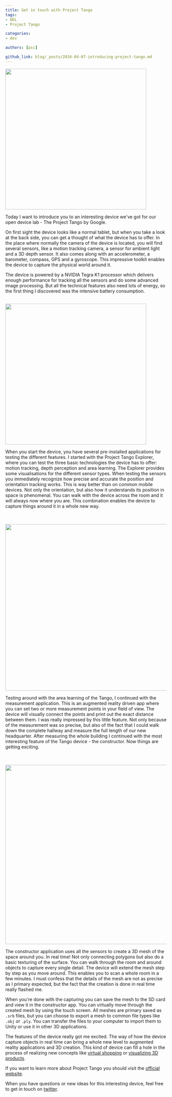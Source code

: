 ```yaml
---
title: Get in touch with Project Tango
tags: 
- ODL
- Project Tango

categories:
- dev

authors: [psc]

github_link: blog/_posts/2016-04-07-introducing-project-tango.md
---
```


<img src="/blog/img/tango.jpg" style="width: 440px;" class="is-float-right" />

Today I want to introduce you to an interesting device we've got for our open device lab - The Project Tango by Google.

On first sight the device looks like a normal tablet, but when you take a look at the back side, you can get a thought of what the device has to offer. In the place where normally the camera of the device is located, you will find several sensors, like a motion tracking camera, a sensor for ambient light and a 3D depth sensor. It also comes along with an accelerometer, a barometer, compass, GPS and a gyroscope. This impressive toolkit enables the device to capture the physical world around it.

The device is powered by a NVIDIA Tegra K1 processor which delivers enough performance for tracking all the sensors and do some advanced image processing. But all the technical features also need lots of energy, so the first thing I discovered was the intensive battery consumption.

<br />

<img src="/blog/img/tango_motion.jpg" style="width: 440px;" class="is-float-left" />

When you start the device, you have several pre-installed applications for testing the different features. I started with the Project Tango Explorer, where you can test the three basic technologies the device has to offer: motion tracking, depth perception and area learning. The Explorer provides some visualisations for the different sensor types. When testing the sensors you immediately recognize how precise and accurate the position and orientation tracking works. This is way better than on common mobile devices. Not only the orientation, but also how it understands its position in space is phenomenal. You can walk with the device across the room and it will always now where you are. This combination enables the device to capture things around it in a whole new way.

<br />
<br />

<img src="/blog/img/tango_measure.gif" style="width: 520px;" class="is-float-right" />

Testing around with the area learning of the Tango, I continued with the measurement application. This is an augmented reality driven app where you can set two or more measurement points in your field of view. The device will visually connect the points and print out the exact distance between them. I was really impressed by this little feature. Not only because of the measurement was so precise, but also of the fact that I could walk down the complete hallway and measure the full length of our new headquarter. After measuring the whole building I continued with the most interesting feature of the Tango device - the constructor. Now things are getting exciting.

<br />
<br />

<img src="/blog/img/tango_preview.gif" style="width: 560px;" class="is-float-left" />

The constructor application uses all the sensors to create a 3D mesh of the space around you. In real time! Not only connecting polygons but also do a basic texturing of the surface. You can walk through the room and around objects to capture every single detail. The device will extend the mesh step by step as you move around. This enables you to scan a whole room in a few minutes. I must confess that the details of the mesh are not as precise as I primary expected, but the fact that the creation is done in real time really flashed me.

When you're done with the capturing you can save the mesh to the SD card and view it in the constructor app. You can virtually move through the created mesh by using the touch screen. All meshes are primary saved as ```.srb``` files, but you can choose to export a mesh to common file types like ```.obj``` or ```.ply```. You can transfer the files to your computer to import them to Unity or use it in other 3D applications.

The features of the device really got me excited. The way of how the device capture objects in real time can bring a whole new level to augmented reality applications and 3D creation. This kind of device can fill a hole in the process of realizing new concepts like <a href="https://vimeo.com/73953211" target="_blank">virtual shopping</a> or <a href="{{ site.url }}/blog/2016/02/11/projects-of-the-first-internal-hackathon-in-2016/#3d-products" target="_blank">visualizing 3D products</a>.

If you want to learn more about Project Tango you should visit the <a href="https://www.google.com/atap/project-tango/" target="_blank">official website</a>.

When you have questions or new ideas for this interesting device, feel free to get in touch on <a href="https://twitter.com/PhilSchuch" target="_blank">twitter</a>.
